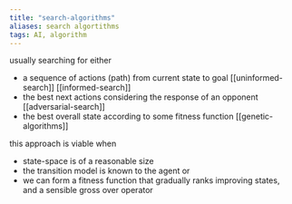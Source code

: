```yaml
---
title: "search-algorithms"
aliases: search algortithms
tags: AI, algorithm
---
```


usually searching for either
- a sequence of actions (path) from current state to goal [[uninformed-search]] [[informed-search]]
- the best next actions considering the response of an opponent [[adversarial-search]]
- the best overall state according to some fitness function [[genetic-algorithms]]

this approach is viable when
- state-space is of a reasonable size
- the transition model is known to the agent or
- we can form a fitness function that gradually ranks improving states, and a sensible gross over operator